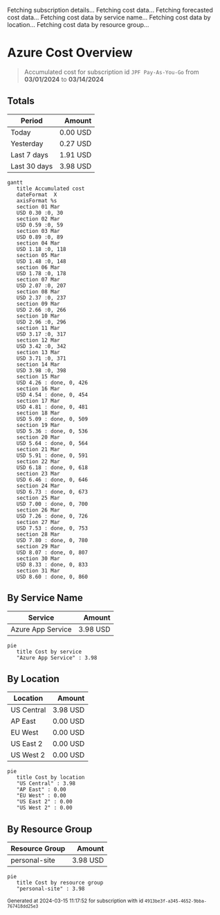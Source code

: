 Fetching subscription details...
Fetching cost data...
Fetching forecasted cost data...
Fetching cost data by service name...
Fetching cost data by location...
Fetching cost data by resource group...
# Azure Cost Overview

> Accumulated cost for subscription id `JPF Pay-As-You-Go` from **03/01/2024** to **03/14/2024**

## Totals

|Period|Amount|
|---|---:|
|Today|0.00 USD|
|Yesterday|0.27 USD|
|Last 7 days|1.91 USD|
|Last 30 days|3.98 USD|

```mermaid
gantt
   title Accumulated cost
   dateFormat  X
   axisFormat %s
   section 01 Mar
   USD 0.30 :0, 30
   section 02 Mar
   USD 0.59 :0, 59
   section 03 Mar
   USD 0.89 :0, 89
   section 04 Mar
   USD 1.18 :0, 118
   section 05 Mar
   USD 1.48 :0, 148
   section 06 Mar
   USD 1.78 :0, 178
   section 07 Mar
   USD 2.07 :0, 207
   section 08 Mar
   USD 2.37 :0, 237
   section 09 Mar
   USD 2.66 :0, 266
   section 10 Mar
   USD 2.96 :0, 296
   section 11 Mar
   USD 3.17 :0, 317
   section 12 Mar
   USD 3.42 :0, 342
   section 13 Mar
   USD 3.71 :0, 371
   section 14 Mar
   USD 3.98 :0, 398
   section 15 Mar
   USD 4.26 : done, 0, 426
   section 16 Mar
   USD 4.54 : done, 0, 454
   section 17 Mar
   USD 4.81 : done, 0, 481
   section 18 Mar
   USD 5.09 : done, 0, 509
   section 19 Mar
   USD 5.36 : done, 0, 536
   section 20 Mar
   USD 5.64 : done, 0, 564
   section 21 Mar
   USD 5.91 : done, 0, 591
   section 22 Mar
   USD 6.18 : done, 0, 618
   section 23 Mar
   USD 6.46 : done, 0, 646
   section 24 Mar
   USD 6.73 : done, 0, 673
   section 25 Mar
   USD 7.00 : done, 0, 700
   section 26 Mar
   USD 7.26 : done, 0, 726
   section 27 Mar
   USD 7.53 : done, 0, 753
   section 28 Mar
   USD 7.80 : done, 0, 780
   section 29 Mar
   USD 8.07 : done, 0, 807
   section 30 Mar
   USD 8.33 : done, 0, 833
   section 31 Mar
   USD 8.60 : done, 0, 860
```

## By Service Name

|Service|Amount|
|---|---:|
|Azure App Service|3.98 USD|

```mermaid
pie
   title Cost by service
   "Azure App Service" : 3.98
```

## By Location

|Location|Amount|
|---|---:|
|US Central|3.98 USD|
|AP East|0.00 USD|
|EU West|0.00 USD|
|US East 2|0.00 USD|
|US West 2|0.00 USD|

```mermaid
pie
   title Cost by location
   "US Central" : 3.98
   "AP East" : 0.00
   "EU West" : 0.00
   "US East 2" : 0.00
   "US West 2" : 0.00
```

## By Resource Group

|Resource Group|Amount|
|---|---:|
|personal-site|3.98 USD|

```mermaid
pie
   title Cost by resource group
   "personal-site" : 3.98
```

<sup>Generated at 2024-03-15 11:17:52 for subscription with id `4913be3f-a345-4652-9bba-767418dd25e3`</sup>
